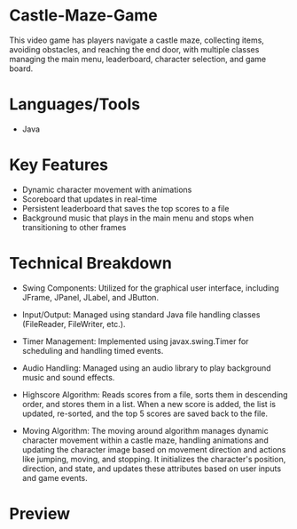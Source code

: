 # Castle-Maze-Game

This video game has players navigate a castle maze, collecting items, avoiding obstacles, and reaching the end door, with multiple classes managing the main menu, leaderboard, character selection, and game board.

# Languages/Tools
- Java

# Key Features
- Dynamic character movement with animations
- Scoreboard that updates in real-time
- Persistent leaderboard that saves the top scores to a file
- Background music that plays in the main menu and stops when transitioning to other frames

# Technical Breakdown
- Swing Components: Utilized for the graphical user interface, including JFrame, JPanel, JLabel, and JButton.
- Input/Output: Managed using standard Java file handling classes (FileReader, FileWriter, etc.).
- Timer Management: Implemented using javax.swing.Timer for scheduling and handling timed events.
- Audio Handling: Managed using an audio library to play background music and sound effects.

- Highscore Algorithm: Reads scores from a file, sorts them in descending order, and stores them in a list. When a new score is added, the list is updated, re-sorted, and the top 5 scores are saved back to the file.
- Moving Algorithm: The moving around algorithm manages dynamic character movement within a castle maze, handling animations and updating the character image based on movement direction and actions like jumping, moving, and stopping. It initializes the character's position, direction, and state, and updates these attributes based on user inputs and game events.

# Preview
